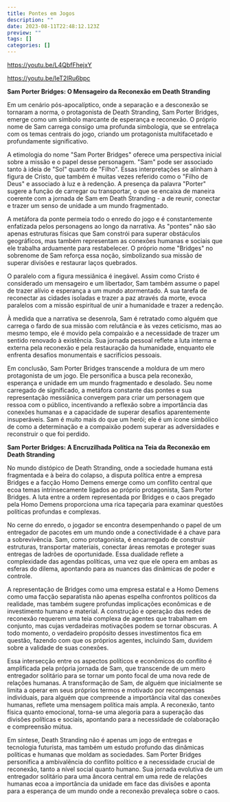 ```yaml
---
title: Pontes em Jogos
description: ""
date: 2023-08-11T22:48:12.123Z
preview: ""
tags: []
categories: []
---
```


https://youtu.be/L4QbfFhejxY

https://youtu.be/IeT2lRu6bpc


**Sam Porter Bridges: O Mensageiro da Reconexão em Death Stranding**

Em um cenário pós-apocalíptico, onde a separação e a desconexão se tornaram a norma, o protagonista de Death Stranding, Sam Porter Bridges, emerge como um símbolo marcante de esperança e reconexão. O próprio nome de Sam carrega consigo uma profunda simbologia, que se entrelaça com os temas centrais do jogo, criando um protagonista multifacetado e profundamente significativo.

A etimologia do nome "Sam Porter Bridges" oferece uma perspectiva inicial sobre a missão e o papel desse personagem. "Sam" pode ser associado tanto à ideia de "Sol" quanto de "Filho". Essas interpretações se alinham à figura de Cristo, que também é muitas vezes referido como o "Filho de Deus" e associado à luz e à redenção. A presença da palavra "Porter" sugere a função de carregar ou transportar, o que se encaixa de maneira coerente com a jornada de Sam em Death Stranding - a de reunir, conectar e trazer um senso de unidade a um mundo fragmentado.

A metáfora da ponte permeia todo o enredo do jogo e é constantemente enfatizada pelos personagens ao longo da narrativa. As "pontes" não são apenas estruturas físicas que Sam constrói para superar obstáculos geográficos, mas também representam as conexões humanas e sociais que ele trabalha arduamente para restabelecer. O próprio nome "Bridges" no sobrenome de Sam reforça essa noção, simbolizando sua missão de superar divisões e restaurar laços quebrados.

O paralelo com a figura messiânica é inegável. Assim como Cristo é considerado um mensageiro e um libertador, Sam também assume o papel de trazer alívio e esperança a um mundo atormentado. A sua tarefa de reconectar as cidades isoladas e trazer a paz através da morte, evoca paralelos com a missão espiritual de unir a humanidade e trazer a redenção.

À medida que a narrativa se desenrola, Sam é retratado como alguém que carrega o fardo de sua missão com relutância e às vezes ceticismo, mas ao mesmo tempo, ele é movido pela compaixão e a necessidade de trazer um sentido renovado à existência. Sua jornada pessoal reflete a luta interna e externa pela reconexão e pela restauração da humanidade, enquanto ele enfrenta desafios monumentais e sacrifícios pessoais.

Em conclusão, Sam Porter Bridges transcende a moldura de um mero protagonista de um jogo. Ele personifica a busca pela reconexão, esperança e unidade em um mundo fragmentado e desolado. Seu nome carregado de significado, a metáfora constante das pontes e sua representação messiânica convergem para criar um personagem que ressoa com o público, incentivando a reflexão sobre a importância das conexões humanas e a capacidade de superar desafios aparentemente insuperáveis. Sam é muito mais do que um herói; ele é um ícone simbólico de como a determinação e a compaixão podem superar as adversidades e reconstruir o que foi perdido.

**Sam Porter Bridges: A Encruzilhada Política na Teia da Reconexão em Death Stranding**

No mundo distópico de Death Stranding, onde a sociedade humana está fragmentada e à beira do colapso, a disputa política entre a empresa Bridges e a facção Homo Demens emerge como um conflito central que ecoa temas intrinsecamente ligados ao próprio protagonista, Sam Porter Bridges. A luta entre a ordem representada por Bridges e o caos pregado pela Homo Demens proporciona uma rica tapeçaria para examinar questões políticas profundas e complexas.

No cerne do enredo, o jogador se encontra desempenhando o papel de um entregador de pacotes em um mundo onde a conectividade é a chave para a sobrevivência. Sam, como protagonista, é encarregado de construir estruturas, transportar materiais, conectar áreas remotas e proteger suas entregas de ladrões de oportunidade. Essa dualidade reflete a complexidade das agendas políticas, uma vez que ele opera em ambas as esferas do dilema, apontando para as nuances das dinâmicas de poder e controle.

A representação de Bridges como uma empresa estatal e a Homo Demens como uma facção separatista não apenas espelha confrontos políticos da realidade, mas também sugere profundas implicações econômicas e de investimento humano e material. A construção e operação das redes de reconexão requerem uma teia complexa de agentes que trabalham em conjunto, mas cujas verdadeiras motivações podem se tornar obscuras. A todo momento, o verdadeiro propósito desses investimentos fica em questão, fazendo com que os próprios agentes, incluindo Sam, duvidem sobre a validade de suas conexões.

Essa intersecção entre os aspectos políticos e econômicos do conflito é amplificada pela própria jornada de Sam, que transcende de um mero entregador solitário para se tornar um ponto focal de uma nova rede de relações humanas. A transformação de Sam, de alguém que inicialmente se limita a operar em seus próprios termos e motivado por recompensas individuais, para alguém que compreende a importância vital das conexões humanas, reflete uma mensagem política mais ampla. A reconexão, tanto física quanto emocional, torna-se uma alegoria para a superação das divisões políticas e sociais, apontando para a necessidade de colaboração e compreensão mútua.

Em síntese, Death Stranding não é apenas um jogo de entregas e tecnologia futurista, mas também um estudo profundo das dinâmicas políticas e humanas que moldam as sociedades. Sam Porter Bridges personifica a ambivalência do conflito político e a necessidade crucial de reconexão, tanto a nível social quanto humano. Sua jornada evolutiva de um entregador solitário para uma âncora central em uma rede de relações humanas ecoa a importância da unidade em face das divisões e aponta para a esperança de um mundo onde a reconexão prevaleça sobre o caos.